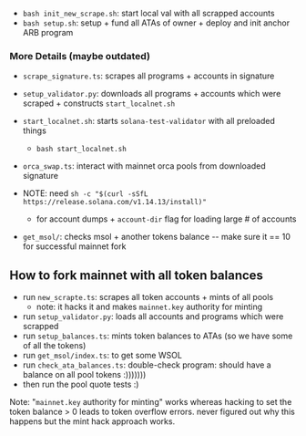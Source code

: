 - `bash init_new_scrape.sh`: start local val with all scrapped accounts 
- `bash setup.sh`: setup + fund all ATAs of owner + deploy and init anchor ARB program

### More Details (maybe outdated)

- `scrape_signature.ts`: scrapes all programs + accounts in signature 
- `setup_validator.py`: downloads all programs + accounts which were scraped + constructs `start_localnet.sh` 
- `start_localnet.sh`: starts `solana-test-validator` with all preloaded things
    - `bash start_localnet.sh`
- `orca_swap.ts`: interact with mainnet orca pools from downloaded signature

- NOTE: need `sh -c "$(curl -sSfL https://release.solana.com/v1.14.13/install)"` 
    - for account dumps + `account-dir` flag for loading large # of accounts

- `get_msol/`: checks msol + another tokens balance -- make sure it == 10 for successful mainnet fork 

## How to fork mainnet with all token balances 
- run `new_scrapte.ts`: scrapes all token accounts + mints of all pools 
    - note: it hacks it and makes `mainnet.key` authority for minting 
- run `setup_validator.py`: loads all accounts and programs which were scrapped 
- run `setup_balances.ts`: mints token balances to ATAs (so we have some of all the tokens)
- run `get_msol/index.ts`: to get some WSOL 
- run `check_ata_balances.ts`: double-check program: should have a balance on all pool tokens :)))))))
- then run the pool quote tests :) 

Note: "`mainnet.key` authority for minting" works whereas hacking to set the token balance > 0 leads to token overflow errors. never figured out why this happens but the mint hack approach works. 